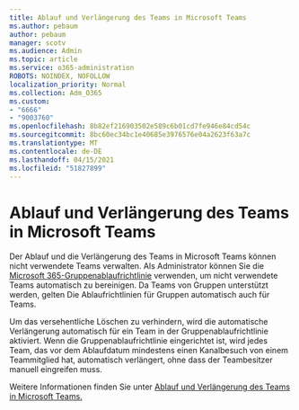 ```yaml
---
title: Ablauf und Verlängerung des Teams in Microsoft Teams
ms.author: pebaum
author: pebaum
manager: scotv
ms.audience: Admin
ms.topic: article
ms.service: o365-administration
ROBOTS: NOINDEX, NOFOLLOW
localization_priority: Normal
ms.collection: Adm_O365
ms.custom:
- "6666"
- "9003760"
ms.openlocfilehash: 8b82ef216903502e589c6b01cd7fe946e84cd54c
ms.sourcegitcommit: 8bc60ec34bc1e40685e3976576e04a2623f63a7c
ms.translationtype: MT
ms.contentlocale: de-DE
ms.lasthandoff: 04/15/2021
ms.locfileid: "51827899"
---
```

# <a name="team-expiration-and-renewal-in-microsoft-teams"></a>Ablauf und Verlängerung des Teams in Microsoft Teams

Der Ablauf und die Verlängerung des Teams in Microsoft Teams können nicht verwendete Teams verwalten. Als Administrator können Sie die  [Microsoft 365-Gruppenablaufrichtlinie](https://docs.microsoft.com/microsoft-365/admin/create-groups/office-365-groups-expiration-policy)  verwenden, um nicht verwendete Teams automatisch zu bereinigen. Da Teams von Gruppen unterstützt werden, gelten Die Ablaufrichtlinien für Gruppen automatisch auch für Teams.

Um das versehentliche Löschen zu verhindern, wird die automatische Verlängerung automatisch für ein Team in der Gruppenablaufrichtlinie aktiviert. Wenn die Gruppenablaufrichtlinie eingerichtet ist, wird jedes Team, das vor dem Ablaufdatum mindestens einen Kanalbesuch von einem Teammitglied hat, automatisch verlängert, ohne dass der Teambesitzer manuell eingreifen muss.  

Weitere Informationen finden Sie unter [Ablauf und Verlängerung des Teams in Microsoft Teams.](https://docs.microsoft.com/microsoftteams/team-expiration-renewal)
